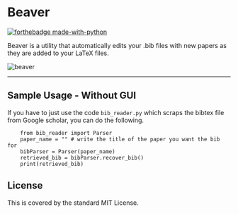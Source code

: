 # Beaver
[![forthebadge made-with-python](http://ForTheBadge.com/images/badges/made-with-python.svg)](https://www.python.org/)

Beaver is a utility that automatically edits your .bib files with new papers as they are added to your LaTeX files.

<img align="middle" src="https://i.ibb.co/2FhD1n2/beaver.png" alt="beaver">

<hr>

## Sample Usage - Without GUI
If you have to just use the code ```bib_reader.py``` which scraps the bibtex file from Google scholar, you can do the following.

```
    from bib_reader import Parser
    paper_name = "" # write the title of the paper you want the bib for
    bibParser = Parser(paper_name)
    retrieved_bib = bibParser.recover_bib()
    print(retrieved_bib)
```

## License
This is covered by the standard MIT License.
